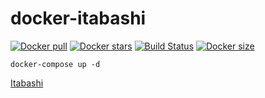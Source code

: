 # docker-itabashi
[![Docker pull](https://img.shields.io/docker/pulls/nouchka/itabashi)](https://hub.docker.com/r/nouchka/itabashi/)
[![Docker stars](https://img.shields.io/docker/stars/nouchka/itabashi)](https://hub.docker.com/r/nouchka/itabashi/)
[![Build Status](https://gitlab.com/japromis/docker-itabashi/badges/master/pipeline.svg)](https://gitlab.com/japromis/docker-itabashi/pipelines)
[![Docker size](https://img.shields.io/docker/image-size/nouchka/itabashi/latest)](https://hub.docker.com/r/nouchka/itabashi/)

	docker-compose up -d

[Itabashi](http://localhost:8101/index.php)
